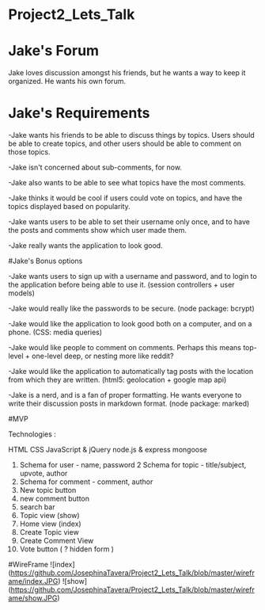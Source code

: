 # Project2_Lets_Talk

# Jake's Forum 
Jake loves discussion amongst his friends, but he wants a way to keep it organized. He wants his own forum.

# Jake's Requirements

-Jake wants his friends to be able to discuss things by topics. Users should be able to create topics, and other users should be able to comment on those topics.

-Jake isn't concerned about sub-comments, for now.

-Jake also wants to be able to see what topics have the most comments.

-Jake thinks it would be cool if users could vote on topics, and have the topics displayed based on popularity.

-Jake wants users to be able to set their username only once, and to have the posts and comments show which user made them.

-Jake really wants the application to look good.


#Jake's Bonus options

-Jake wants users to sign up with a username and password, and to login to the application before being able to use it. (session controllers + user models)

-Jake would really like the passwords to be secure. (node package: bcrypt)

-Jake would like the application to look good both on a computer, and on a phone. (CSS: media queries)

-Jake would like people to comment on comments. Perhaps this means top-level + one-level deep, or nesting more like reddit?

-Jake would like the application to automatically tag posts with the location from which they are written. (html5: geolocation + google map api)

-Jake is a nerd, and is a fan of proper formatting. He wants everyone to write their discussion posts in markdown format. (node package: marked)


#MVP 

Technologies :

HTML
CSS
JavaScript & jQuery
node.js & express
mongoose


  1. Schema for user - name, password
  2 Schema for topic - title/subject, upvote, author
  3. Schema for comment - comment, author
  4. New topic button
  5. new comment button
  5. search bar
  6. Topic view (show)
  7. Home view (index)
  8. Create Topic view
  9. Create Comment View
  10. Vote button ( ? hidden form )


#WireFrame 
![index] (https://github.com/JosephinaTavera/Project2_Lets_Talk/blob/master/wireframe/index.JPG)
![show] (https://github.com/JosephinaTavera/Project2_Lets_Talk/blob/master/wireframe/show.JPG)
